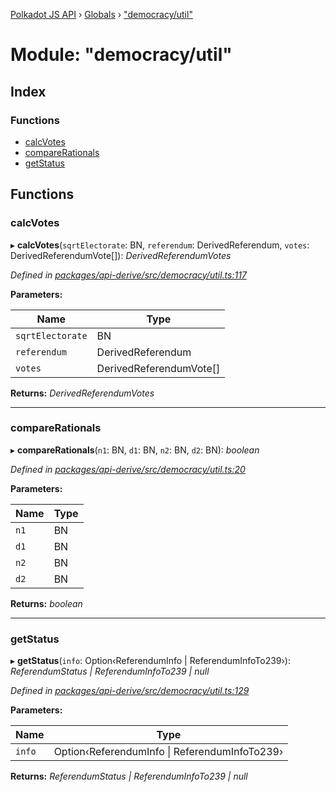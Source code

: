 [Polkadot JS API](../README.md) › [Globals](../globals.md) › ["democracy/util"](_democracy_util_.md)

# Module: "democracy/util"

## Index

### Functions

* [calcVotes](_democracy_util_.md#calcvotes)
* [compareRationals](_democracy_util_.md#comparerationals)
* [getStatus](_democracy_util_.md#getstatus)

## Functions

###  calcVotes

▸ **calcVotes**(`sqrtElectorate`: BN, `referendum`: DerivedReferendum, `votes`: DerivedReferendumVote[]): *DerivedReferendumVotes*

*Defined in [packages/api-derive/src/democracy/util.ts:117](https://github.com/polkadot-js/api/blob/8bf5e51725/packages/api-derive/src/democracy/util.ts#L117)*

**Parameters:**

Name | Type |
------ | ------ |
`sqrtElectorate` | BN |
`referendum` | DerivedReferendum |
`votes` | DerivedReferendumVote[] |

**Returns:** *DerivedReferendumVotes*

___

###  compareRationals

▸ **compareRationals**(`n1`: BN, `d1`: BN, `n2`: BN, `d2`: BN): *boolean*

*Defined in [packages/api-derive/src/democracy/util.ts:20](https://github.com/polkadot-js/api/blob/8bf5e51725/packages/api-derive/src/democracy/util.ts#L20)*

**Parameters:**

Name | Type |
------ | ------ |
`n1` | BN |
`d1` | BN |
`n2` | BN |
`d2` | BN |

**Returns:** *boolean*

___

###  getStatus

▸ **getStatus**(`info`: Option‹ReferendumInfo | ReferendumInfoTo239›): *ReferendumStatus | ReferendumInfoTo239 | null*

*Defined in [packages/api-derive/src/democracy/util.ts:129](https://github.com/polkadot-js/api/blob/8bf5e51725/packages/api-derive/src/democracy/util.ts#L129)*

**Parameters:**

Name | Type |
------ | ------ |
`info` | Option‹ReferendumInfo &#124; ReferendumInfoTo239› |

**Returns:** *ReferendumStatus | ReferendumInfoTo239 | null*
